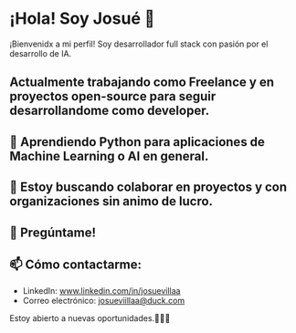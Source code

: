 # ¡Hola! Soy Josué 👋

¡Bienvenidx a mi perfil! Soy desarrollador full stack con pasión por el desarrollo de IA. 

## Actualmente trabajando como Freelance y en proyectos open-source para seguir desarrollandome como developer.

## 🐍 Aprendiendo Python para aplicaciones de Machine Learning o AI en general.

## 👯 Estoy buscando colaborar en proyectos y con organizaciones sin animo de lucro.

## 💬 Pregúntame!

## 📫 Cómo contactarme:

- LinkedIn: www.linkedin.com/in/josuevillaa
- Correo electrónico: josueviillaa@duck.com

Estoy abierto a nuevas oportunidades.🧑🏻‍💻


